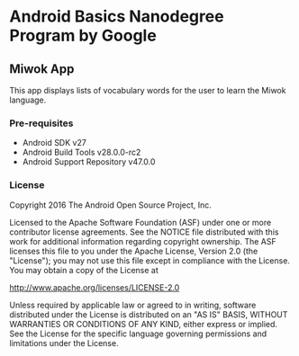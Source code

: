 # Android Basics Nanodegree Program by Google
## Miwok App
This app displays lists of vocabulary words for the user to learn the Miwok language.

### Pre-requisites
<ul>
  <li>Android SDK v27</li>
  <li>Android Build Tools v28.0.0-rc2</li>
  <li>Android Support Repository v47.0.0</li>
</ul>

### License
Copyright 2016 The Android Open Source Project, Inc.

Licensed to the Apache Software Foundation (ASF) under one or more contributor license agreements. See the NOTICE file distributed with this work for additional information regarding copyright ownership. The ASF licenses this file to you under the Apache License, Version 2.0 (the "License"); you may not use this file except in compliance with the License. You may obtain a copy of the License at

http://www.apache.org/licenses/LICENSE-2.0

Unless required by applicable law or agreed to in writing, software distributed under the License is distributed on an "AS IS" BASIS, WITHOUT WARRANTIES OR CONDITIONS OF ANY KIND, either express or implied. See the License for the specific language governing permissions and limitations under the License.
